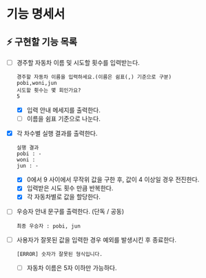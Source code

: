 # 기능 명세서

## ⚡ 구현할 기능 목록

- [ ] 경주할 자동차 이름 및 시도할 횟수를 입력받는다.

  ```
  경주할 자동차 이름을 입력하세요.(이름은 쉼표(,) 기준으로 구분)
  pobi,woni,jun
  시도할 횟수는 몇 회인가요?
  5
  ```
  - [x] 입력 안내 메세지를 출력한다.
  - [ ] 이름을 쉼표 기준으로 나눈다.

- [x] 각 차수별 실행 결과를 출력한다.

  ```
  실행 결과
  pobi : -
  woni :
  jun : -
  ```

  - [x] 0에서 9 사이에서 무작위 값을 구한 후, 값이 4 이상일 경우 전진한다.
  - [x] 입력받은 시도 횟수 만큼 반복한다.
  - [x] 각 자동차별로 값을 할당한다.

- [ ] 우승자 안내 문구를 출력한다. (단독 / 공동)

  ```
  최종 우승자 : pobi, jun
  ```

- [ ] 사용자가 잘못된 값을 입력한 경우 예외를 발생시킨 후 종료한다.
  ```
  [ERROR] 숫자가 잘못된 형식입니다.
  ```
  - [ ] 자동차 이름은 5자 이하만 가능하다.
